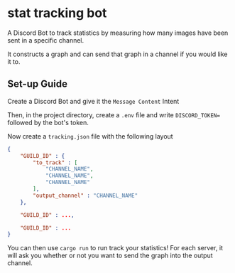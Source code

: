 # stat tracking bot

A Discord Bot to track statistics by measuring how many images have been sent in a specific channel.

It constructs a graph and can send that graph in a channel if you would like it to.

## Set-up Guide

Create a Discord Bot and give it the `Message Content` Intent

Then, in the project directory, create a `.env` file and write `DISCORD_TOKEN=` followed by the bot's token.

Now create a `tracking.json` file with the following layout

```json
{
    "GUILD_ID" : {
        "to_track" : [
            "CHANNEL_NAME",
            "CHANNEL_NAME",
            "CHANNEL_NAME"
        ],
        "output_channel" : "CHANNEL_NAME"
    },

    "GUILD_ID" : ...,

    "GUILD_ID" : ...
}
```

You can then use `cargo run` to run track your statistics!
For each server, it will ask you whether or not you want to send the graph into the output channel.
